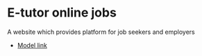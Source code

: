 # E-tutor online jobs
A website which provides platform for job seekers and employers
- [Model link]( https://app.eraser.io/workspace/97wu91rnKAWF5eONcEOE?origin=share )
